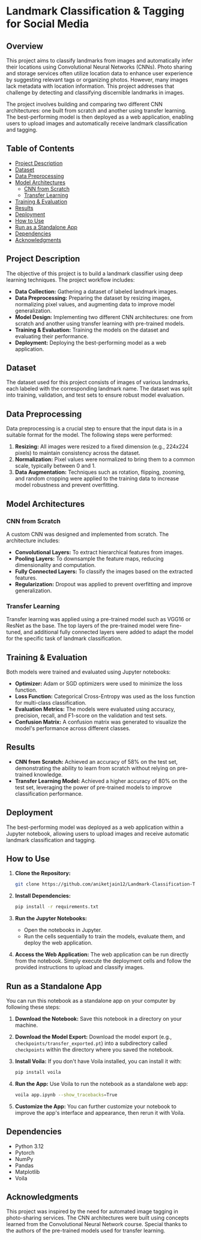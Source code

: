 
# Landmark Classification & Tagging for Social Media

## Overview

This project aims to classify landmarks from images and automatically infer their locations using Convolutional Neural Networks (CNNs). Photo sharing and storage services often utilize location data to enhance user experience by suggesting relevant tags or organizing photos. However, many images lack metadata with location information. This project addresses that challenge by detecting and classifying discernible landmarks in images.

The project involves building and comparing two different CNN architectures: one built from scratch and another using transfer learning. The best-performing model is then deployed as a web application, enabling users to upload images and automatically receive landmark classification and tagging.

## Table of Contents

- [Project Description](#project-description)
- [Dataset](#dataset)
- [Data Preprocessing](#data-preprocessing)
- [Model Architectures](#model-architectures)
  - [CNN from Scratch](#cnn-from-scratch)
  - [Transfer Learning](#transfer-learning)
- [Training & Evaluation](#training--evaluation)
- [Results](#results)
- [Deployment](#deployment)
- [How to Use](#how-to-use)
- [Run as a Standalone App](#run-as-a-standalone-app)
- [Dependencies](#dependencies)
- [Acknowledgments](#acknowledgments)

## Project Description

The objective of this project is to build a landmark classifier using deep learning techniques. The project workflow includes:
- **Data Collection:** Gathering a dataset of labeled landmark images.
- **Data Preprocessing:** Preparing the dataset by resizing images, normalizing pixel values, and augmenting data to improve model generalization.
- **Model Design:** Implementing two different CNN architectures: one from scratch and another using transfer learning with pre-trained models.
- **Training & Evaluation:** Training the models on the dataset and evaluating their performance.
- **Deployment:** Deploying the best-performing model as a web application.

## Dataset

The dataset used for this project consists of images of various landmarks, each labeled with the corresponding landmark name. The dataset was split into training, validation, and test sets to ensure robust model evaluation.

## Data Preprocessing

Data preprocessing is a crucial step to ensure that the input data is in a suitable format for the model. The following steps were performed:
1. **Resizing:** All images were resized to a fixed dimension (e.g., 224x224 pixels) to maintain consistency across the dataset.
2. **Normalization:** Pixel values were normalized to bring them to a common scale, typically between 0 and 1.
3. **Data Augmentation:** Techniques such as rotation, flipping, zooming, and random cropping were applied to the training data to increase model robustness and prevent overfitting.

## Model Architectures

### CNN from Scratch

A custom CNN was designed and implemented from scratch. The architecture includes:
- **Convolutional Layers:** To extract hierarchical features from images.
- **Pooling Layers:** To downsample the feature maps, reducing dimensionality and computation.
- **Fully Connected Layers:** To classify the images based on the extracted features.
- **Regularization:** Dropout was applied to prevent overfitting and improve generalization.

### Transfer Learning

Transfer learning was applied using a pre-trained model such as VGG16 or ResNet as the base. The top layers of the pre-trained model were fine-tuned, and additional fully connected layers were added to adapt the model for the specific task of landmark classification.

## Training & Evaluation

Both models were trained and evaluated using Jupyter notebooks:
- **Optimizer:** Adam or SGD optimizers were used to minimize the loss function.
- **Loss Function:** Categorical Cross-Entropy was used as the loss function for multi-class classification.
- **Evaluation Metrics:** The models were evaluated using accuracy, precision, recall, and F1-score on the validation and test sets.
- **Confusion Matrix:** A confusion matrix was generated to visualize the model's performance across different classes.

## Results

- **CNN from Scratch:** Achieved an accuracy of 58% on the test set, demonstrating the ability to learn from scratch without relying on pre-trained knowledge.
- **Transfer Learning Model:** Achieved a higher accuracy of 80% on the test set, leveraging the power of pre-trained models to improve classification performance.

## Deployment

The best-performing model was deployed as a web application within a Jupyter notebook, allowing users to upload images and receive automatic landmark classification and tagging.

## How to Use

1. **Clone the Repository:**
   ```bash
   git clone https://github.com/aniketjain12/Landmark-Classification-Tagging-for-Social-Media.git
   ```
2. **Install Dependencies:**
   ```bash
   pip install -r requirements.txt
   ```
3. **Run the Jupyter Notebooks:**
   - Open the notebooks in Jupyter.
   - Run the cells sequentially to train the models, evaluate them, and deploy the web application.

4. **Access the Web Application:**
   The web application can be run directly from the notebook. Simply execute the deployment cells and follow the provided instructions to upload and classify images.

## Run as a Standalone App

You can run this notebook as a standalone app on your computer by following these steps:

1. **Download the Notebook:**
   Save this notebook in a directory on your machine.
   
2. **Download the Model Export:**
   Download the model export (e.g., `checkpoints/transfer_exported.pt`) into a subdirectory called `checkpoints` within the directory where you saved the notebook.

3. **Install Voila:**
   If you don't have Voila installed, you can install it with:
   ```bash
   pip install voila
   ```

4. **Run the App:**
   Use Voila to run the notebook as a standalone web app:
   ```bash
   voila app.ipynb --show_tracebacks=True
   ```

5. **Customize the App:**
   You can further customize your notebook to improve the app's interface and appearance, then rerun it with Voila.

## Dependencies

- Python 3.12
- Pytorch
- NumPy
- Pandas
- Matplotlib
- Voila

## Acknowledgments

This project was inspired by the need for automated image tagging in photo-sharing services. The CNN architectures were built using concepts learned from the Convolutional Neural Network course. Special thanks to the authors of the pre-trained models used for transfer learning.

